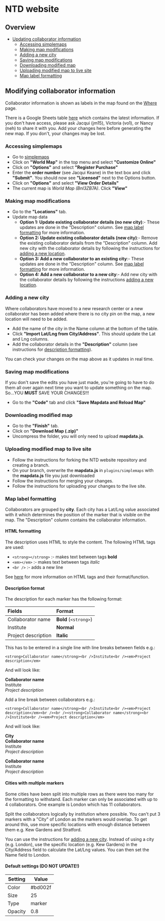 # NTD website

## Overview

* [Updating collaborator information](#modifying-collaborator-information)
	* [Accessing simplemaps](#accessing-simplemaps)
	* [Making map modifications](#making-map-modifications)
	* [Adding a new city](#adding-a-new-city)
	* [Saving map modifications](#saving-map-modifications)
	* [Downloading modified map](#downloading-modified-map)
	* [Uploading modified map to live site](#uploading-modified-map-to-live-site)
	* [Map label formatting](#map-label-formatting)

## Modifying collaborator information

Collaborator information is shown as labels in the map found on the [Where](www.neglectedtropicaldisease.org/where.html) page.  

There is a Google Sheets table [here](https://docs.google.com/spreadsheets/d/11rIyKeM7BPmYhSUbeNetJRGo0pA2l2G6Ze6l5PxU0UQ) which contains the latest information. If you don't have access, please ask Jacqui (jm15), Victoria (vo1), or Nancy (neh) to share it with you. Add your changes here before generating the new map.  If you don't, your changes may be lost.

### Accessing simplemaps

* Go to [simplemaps](https://simplemaps.com/)
* Click on **"World Map"** in the top menu and select **"Customize Online"**
* Click on **"Options"** and select **"Register Purchase"**
* Enter the **order number** (see Jacqui Keane) in the text box and click **"Submit"**. You should now see **"Licensed"** next to the Options button.
* Click on **"Options"** and select **"View Order Details"**
* The current map is *World Map (Bnl3ZB7A)*. Click **"View"**

### Making map modifications

* Go to the **"Locations"** tab.
* Update map data
  * **Option 1: Update existing collaborator details (no new city)**:- These updates are done in the "Description" column.  See [map label formatting](#map-label-formatting) for more information.
  * **Option 2: Update existing collaborator details (new city)**:- Remove the existing collaborator details from the "Description" column. Add new city with the collaborator details by following the instructions for [adding a new location](#adding-a-new-city).
  * **Option 3: Add a new collaborator to an existing city**:- These updates are done in the "Description" column.  See [map label formatting](#map-label-formatting) for more information.
  * **Option 4: Add a new collaborator to a new city**:- Add new city with the collaborator details by following the instructions [adding a new location](#adding-a-new-city).

### Adding a new city

Where collaborators have moved to a new research center or a new collaborator has been added where there is no city pin on the map, a new location will need to be added.

* Add the name of the city in the Name column at the bottom of the table. 
* Click **"Import Lat/Lng from City/Address"**. This should update the  Lat and Lng columns.
* Add the collaborator details in the **"Description"** column (see instructions for [description formatting](#description-format)).

You can check your changes on the map above as it updates in real time.

### Saving map modifications

If you don't save the edits you have just made, you're going to have to do them all over again next time you want to update something on the map. So...YOU **MUST** SAVE YOUR CHANGES!!!

*  Go to the **"Code"** tab and click **"Save Mapdata and Reload Map"**

### Downloading modified map

* Go to the **"Finish"** tab.
* Click on **"Download Map (.zip)"**
* Uncompress the folder, you will only need to upload **mapdata.js**.

### Uploading modified map to live site
 
* Follow the instructions for forking the NTD website repository and creating a branch.
* On your branch, overwrite the **mapdata.js** in `plugins/simplemaps` with the **mapdata.js** file you just downloaded
* Follow the instructions for merging your changes.
* Follow the instructions for uploading your changes to the live site.

### Map label formatting

Collaborators are grouped by **city**. Each city has a Lat/Lng value associated with it which determines the position of the marker that is visible on the map. The "Description" column contains the collaborator information.

#### HTML formatting

The description uses HTML to style the content. The following HTML tags are used:

* `<strong></strong>` :- makes text between tags **bold**
* `<em></em>` :- makes text between tags *italic*
* `<br />` :- adds a new line

See [here](https://www.w3schools.com/tags/ref_byfunc.asp) for more information on HTML tags and their format/function.

#### Description format

The description for each marker has the following format:

| Fields              | Format                |
| :------------------ | :-------------------- |
| Collaborator name   | **Bold** (`<strong>`) |
| Institute           | **Normal**            |
| Project description | **Italic**            |

This has to be entered in a single line with line breaks between fields e.g.:

`<strong>Collaborator name</strong><br />Institute<br /><em>Project description</em>` 

And will look like:

**Collaborator name**  
Institute  
*Project description*  

Add a line break between collaborators e.g.:

`<strong>Collaborator name</strong><br />Institute<br /><em>Project description</em><br /><br /><strong>Collaborator name</strong><br />Institute<br /><em>Project description</em>`

And will look like:

**City**  
**Collaborator name**  
Institute  
*Project description*  

**Collaborator name**  
Institute  
*Project description*  

#### Cities with multiple markers

Some cities have been split into multiple rows as there were too many for the formatting to withstand. Each marker can only be associated with up to 4 collaborators. One example is London which has 11 collaborators. 

Split the collaborators logically by institution where possible. You can't put 3 markers with a "City" of London as the markers would overlap. To get around this, use more specific locations with enough distance between them e.g. Kew Gardens and Stratford.

You can use the instructions for [adding a new city](#adding-a-new-city). Instead of using a city (e.g. London), use the specific location (e.g. Kew Gardens) in the City/Address field to calculate the Lat/Lng values.  You can then set the Name field to London.

#### Default settings (DO NOT UPDATE!)

| **Setting** | **Value** |
| ----------- | --------- |
| Color       | #bd002f   |
| Size        | 25        |
| Type        | marker    |    
| Opacity     | 0.8       |
